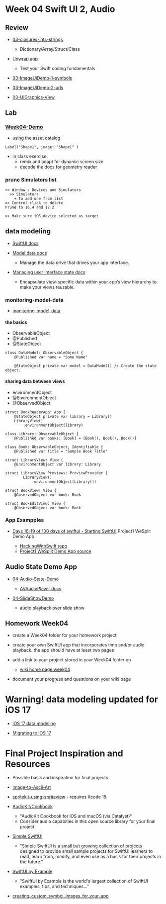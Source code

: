 # Week 04 Swift UI 2, Audio

## Review

- [03-closures-ints-strings](https://github.com/molab-itp/03-closures-ints-strings)

  - Dictionary/Array/Struct/Class

- [Unwrap app](https://apps.apple.com/app/id1440611372)

  - Test your Swift coding fundamentals

- [03-ImageUiDemo-1-symbols](https://github.com/molab-itp/03-ImageUiDemo-1-symbols)

- [03-ImageUiDemo-2-urls](https://github.com/molab-itp/03-ImageUiDemo-2-urls)

- [03-UIGraphics-View](https://github.com/molab-itp/03-UIGraphics-View)

## Lab

### [Week04-Demo](https://github.com/molab-itp/Week04-Demo)

- using the asset catalog

```
Label("Shape1", image: "Shape1" )
```

- in class exercise:
  - remix and adapt for dynamic screen size
  - decode the docs for geometry reader

### prune Simulators list

```
>> Window : Devices and Simulators
  >> Simulators
    + To add one from list
>> Control click to delete
Prune to 16.4 and 17.2

>> Make sure iOS device selected as target
```

## data modeling

- [SwiftUI docs](https://developer.apple.com/documentation/swiftui)

- [Model data docs](https://developer.apple.com/documentation/swiftui/model-data)

  - Manage the data drive that drives your app interface.

- [Managing user interface state docs](https://developer.apple.com/documentation/swiftui/managing-user-interface-state)

  - Encapsulate view-specific data within your app’s view hierarchy to make your views reusable.

### monitoring-model-data

- [monitoring-model-data](https://developer.apple.com/documentation/swiftui/monitoring-model-data-changes-in-your-app)

#### the basics

- ObservableObject
- @Published
- @StateObject

```
class DataModel: ObservableObject {
    @Published var name = "Some Name"

    @StateObject private var model = DataModel() // Create the state object.
```

#### sharing data between views

- environmentObject
- @EnvironmentObject
- @ObservedObject

```
struct BookReaderApp: App {
    @StateObject private var library = Library()
    LibraryView()
        .environmentObject(library)

class Library: ObservableObject {
    @Published var books: [Book] = [Book(), Book(), Book()]

class Book: ObservableObject, Identifiable {
    @Published var title = "Sample Book Title"

struct LibraryView: View {
    @EnvironmentObject var library: Library

struct LibraryView_Previews: PreviewProvider {
        LibraryView()
            .environmentObject(Library())

struct BookView: View {
    @ObservedObject var book: Book

struct BookEditView: View {
    @ObservedObject var book: Book

```

### App Exampples

- [Days 16-19 of 100 days of swiftui - Starting SwiftUI](https://www.hackingwithswift.com/100/swiftui) Project1 WeSplit Demo App

  - [HackingWithSwift repo](https://github.com/twostraws/HackingWithSwift.git)
  - [Project1 WeSplit Demo App source](https://github.com/twostraws/HackingWithSwift/blob/main/SwiftUI/project1/WeSplit/ContentView.swift)

## Audio State Demo App

- [04-Audio-State-Demo](https://github.com/molab-itp/04-Audio-State-Demo)

  - [AVAudioPlayer docs](https://developer.apple.com/documentation/avfaudio/avaudioplayer)

- [04-SlideShowDemo](https://github.com/molab-itp/04-SlideShowDemo)
  - audio playback over slide show

## Homework Week04

- create a Week04 folder for your homework project

- create your own SwiftUI app that incorporates time and/or audio playback. the app should have at least two pages

- add a link to your project stored in your Week04 folder on

  - [wiki home page week04](https://github.com/molab-itp/content-2024-01/wiki#week-04-homework)

- document your progress and questions on your wiki page

# Warning! data modeling updated for iOS 17

- [iOS 17 data modeling](https://developer.apple.com/documentation/swiftui/managing-model-data-in-your-app)

- [Migrating to iOS 17](https://developer.apple.com/documentation/swiftui/migrating-from-the-observable-object-protocol-to-the-observable-macro)

# Final Project Inspiration and Resources

- Possible basis and inspiration for final projects

- [Image-to-Ascii-Art](https://github.com/liamrosenfeld/Image-to-Ascii-Art)

- [spritekit-using-spriteview](https://www.hackingwithswift.com/quick-start/swiftui/how-to-integrate-spritekit-using-spriteview) - requires Xcode 15

- [AudioKit/Cookbook](https://github.com/AudioKit/Cookbook)

  - "AudioKit Cookbook for iOS and macOS (via Catalyst)"
  - Consider audio capabities in this open source library for your final project

- [Simple SwiftUI](https://github.com/twostraws/simple-swiftui)

  - "Simple SwiftUI is a small but growing collection of projects designed to
    provide small sample projects for SwiftUI learners to read, learn from,
    modify, and even use as a basis for their projects in the future."

- [SwiftUI by Example](https://www.hackingwithswift.com/quick-start/swiftui)

  - "SwiftUI by Example is the world's largest collection of SwiftUI examples, tips, and techniques..."

- [creating_custom_symbol_images_for_your_app](https://developer.apple.com/documentation/uikit/uiimage/creating_custom_symbol_images_for_your_app)

<!--
## XCode indent preference\
- ![xcode pref indent](../assets/xcode-pref-indent.png)
-->
